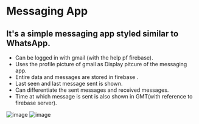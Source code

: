 # Messaging App
## It's a simple messaging app styled similar to WhatsApp.
* Can be logged in with gmail (with the help pf firebase).
* Uses the profile picture of gmail as Display pitcure of the messaging app.
* Entire data and messages are stored in firebase .
* Last seen and last message sent is shown.
* Can differentiate the sent messages and received messages.
* Time at which message is sent is also shown in GMT(with reference to firebase server).

![image](https://user-images.githubusercontent.com/84001343/125986679-32998993-223a-47ad-8e44-e5627fe995ae.png)
![image](https://user-images.githubusercontent.com/84001343/125986718-602006d7-d568-4967-87cd-9685bd0ffcb3.png)
